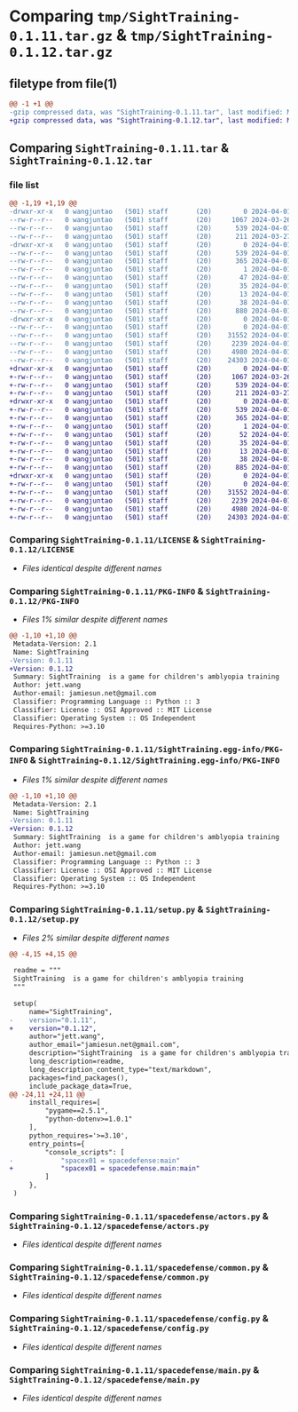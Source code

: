 # Comparing `tmp/SightTraining-0.1.11.tar.gz` & `tmp/SightTraining-0.1.12.tar.gz`

## filetype from file(1)

```diff
@@ -1 +1 @@
-gzip compressed data, was "SightTraining-0.1.11.tar", last modified: Mon Apr  1 09:21:41 2024, max compression
+gzip compressed data, was "SightTraining-0.1.12.tar", last modified: Mon Apr  1 09:29:37 2024, max compression
```

## Comparing `SightTraining-0.1.11.tar` & `SightTraining-0.1.12.tar`

### file list

```diff
@@ -1,19 +1,19 @@
-drwxr-xr-x   0 wangjuntao   (501) staff       (20)        0 2024-04-01 09:21:41.123429 SightTraining-0.1.11/
--rw-r--r--   0 wangjuntao   (501) staff       (20)     1067 2024-03-26 11:06:37.000000 SightTraining-0.1.11/LICENSE
--rw-r--r--   0 wangjuntao   (501) staff       (20)      539 2024-04-01 09:21:41.123057 SightTraining-0.1.11/PKG-INFO
--rw-r--r--   0 wangjuntao   (501) staff       (20)      211 2024-03-27 13:26:23.000000 SightTraining-0.1.11/README.md
-drwxr-xr-x   0 wangjuntao   (501) staff       (20)        0 2024-04-01 09:21:41.122536 SightTraining-0.1.11/SightTraining.egg-info/
--rw-r--r--   0 wangjuntao   (501) staff       (20)      539 2024-04-01 09:21:41.000000 SightTraining-0.1.11/SightTraining.egg-info/PKG-INFO
--rw-r--r--   0 wangjuntao   (501) staff       (20)      365 2024-04-01 09:21:41.000000 SightTraining-0.1.11/SightTraining.egg-info/SOURCES.txt
--rw-r--r--   0 wangjuntao   (501) staff       (20)        1 2024-04-01 09:21:41.000000 SightTraining-0.1.11/SightTraining.egg-info/dependency_links.txt
--rw-r--r--   0 wangjuntao   (501) staff       (20)       47 2024-04-01 09:21:41.000000 SightTraining-0.1.11/SightTraining.egg-info/entry_points.txt
--rw-r--r--   0 wangjuntao   (501) staff       (20)       35 2024-04-01 09:21:41.000000 SightTraining-0.1.11/SightTraining.egg-info/requires.txt
--rw-r--r--   0 wangjuntao   (501) staff       (20)       13 2024-04-01 09:21:41.000000 SightTraining-0.1.11/SightTraining.egg-info/top_level.txt
--rw-r--r--   0 wangjuntao   (501) staff       (20)       38 2024-04-01 09:21:41.123484 SightTraining-0.1.11/setup.cfg
--rw-r--r--   0 wangjuntao   (501) staff       (20)      880 2024-04-01 09:21:35.000000 SightTraining-0.1.11/setup.py
-drwxr-xr-x   0 wangjuntao   (501) staff       (20)        0 2024-04-01 09:21:41.121917 SightTraining-0.1.11/spacedefense/
--rw-r--r--   0 wangjuntao   (501) staff       (20)        0 2024-04-01 09:01:33.000000 SightTraining-0.1.11/spacedefense/__init__.py
--rw-r--r--   0 wangjuntao   (501) staff       (20)    31552 2024-04-01 09:20:04.000000 SightTraining-0.1.11/spacedefense/actors.py
--rw-r--r--   0 wangjuntao   (501) staff       (20)     2239 2024-04-01 09:01:37.000000 SightTraining-0.1.11/spacedefense/common.py
--rw-r--r--   0 wangjuntao   (501) staff       (20)     4980 2024-04-01 08:48:15.000000 SightTraining-0.1.11/spacedefense/config.py
--rw-r--r--   0 wangjuntao   (501) staff       (20)    24303 2024-04-01 09:19:50.000000 SightTraining-0.1.11/spacedefense/main.py
+drwxr-xr-x   0 wangjuntao   (501) staff       (20)        0 2024-04-01 09:29:37.490905 SightTraining-0.1.12/
+-rw-r--r--   0 wangjuntao   (501) staff       (20)     1067 2024-03-26 11:06:37.000000 SightTraining-0.1.12/LICENSE
+-rw-r--r--   0 wangjuntao   (501) staff       (20)      539 2024-04-01 09:29:37.490652 SightTraining-0.1.12/PKG-INFO
+-rw-r--r--   0 wangjuntao   (501) staff       (20)      211 2024-03-27 13:26:23.000000 SightTraining-0.1.12/README.md
+drwxr-xr-x   0 wangjuntao   (501) staff       (20)        0 2024-04-01 09:29:37.490402 SightTraining-0.1.12/SightTraining.egg-info/
+-rw-r--r--   0 wangjuntao   (501) staff       (20)      539 2024-04-01 09:29:37.000000 SightTraining-0.1.12/SightTraining.egg-info/PKG-INFO
+-rw-r--r--   0 wangjuntao   (501) staff       (20)      365 2024-04-01 09:29:37.000000 SightTraining-0.1.12/SightTraining.egg-info/SOURCES.txt
+-rw-r--r--   0 wangjuntao   (501) staff       (20)        1 2024-04-01 09:29:37.000000 SightTraining-0.1.12/SightTraining.egg-info/dependency_links.txt
+-rw-r--r--   0 wangjuntao   (501) staff       (20)       52 2024-04-01 09:29:37.000000 SightTraining-0.1.12/SightTraining.egg-info/entry_points.txt
+-rw-r--r--   0 wangjuntao   (501) staff       (20)       35 2024-04-01 09:29:37.000000 SightTraining-0.1.12/SightTraining.egg-info/requires.txt
+-rw-r--r--   0 wangjuntao   (501) staff       (20)       13 2024-04-01 09:29:37.000000 SightTraining-0.1.12/SightTraining.egg-info/top_level.txt
+-rw-r--r--   0 wangjuntao   (501) staff       (20)       38 2024-04-01 09:29:37.490957 SightTraining-0.1.12/setup.cfg
+-rw-r--r--   0 wangjuntao   (501) staff       (20)      885 2024-04-01 09:29:30.000000 SightTraining-0.1.12/setup.py
+drwxr-xr-x   0 wangjuntao   (501) staff       (20)        0 2024-04-01 09:29:37.490152 SightTraining-0.1.12/spacedefense/
+-rw-r--r--   0 wangjuntao   (501) staff       (20)        0 2024-04-01 09:29:33.000000 SightTraining-0.1.12/spacedefense/__init__.py
+-rw-r--r--   0 wangjuntao   (501) staff       (20)    31552 2024-04-01 09:20:04.000000 SightTraining-0.1.12/spacedefense/actors.py
+-rw-r--r--   0 wangjuntao   (501) staff       (20)     2239 2024-04-01 09:01:37.000000 SightTraining-0.1.12/spacedefense/common.py
+-rw-r--r--   0 wangjuntao   (501) staff       (20)     4980 2024-04-01 08:48:15.000000 SightTraining-0.1.12/spacedefense/config.py
+-rw-r--r--   0 wangjuntao   (501) staff       (20)    24303 2024-04-01 09:19:50.000000 SightTraining-0.1.12/spacedefense/main.py
```

### Comparing `SightTraining-0.1.11/LICENSE` & `SightTraining-0.1.12/LICENSE`

 * *Files identical despite different names*

### Comparing `SightTraining-0.1.11/PKG-INFO` & `SightTraining-0.1.12/PKG-INFO`

 * *Files 1% similar despite different names*

```diff
@@ -1,10 +1,10 @@
 Metadata-Version: 2.1
 Name: SightTraining
-Version: 0.1.11
+Version: 0.1.12
 Summary: SightTraining  is a game for children's amblyopia training
 Author: jett.wang
 Author-email: jamiesun.net@gmail.com
 Classifier: Programming Language :: Python :: 3
 Classifier: License :: OSI Approved :: MIT License
 Classifier: Operating System :: OS Independent
 Requires-Python: >=3.10
```

### Comparing `SightTraining-0.1.11/SightTraining.egg-info/PKG-INFO` & `SightTraining-0.1.12/SightTraining.egg-info/PKG-INFO`

 * *Files 1% similar despite different names*

```diff
@@ -1,10 +1,10 @@
 Metadata-Version: 2.1
 Name: SightTraining
-Version: 0.1.11
+Version: 0.1.12
 Summary: SightTraining  is a game for children's amblyopia training
 Author: jett.wang
 Author-email: jamiesun.net@gmail.com
 Classifier: Programming Language :: Python :: 3
 Classifier: License :: OSI Approved :: MIT License
 Classifier: Operating System :: OS Independent
 Requires-Python: >=3.10
```

### Comparing `SightTraining-0.1.11/setup.py` & `SightTraining-0.1.12/setup.py`

 * *Files 2% similar despite different names*

```diff
@@ -4,15 +4,15 @@
 
 readme = """
 SightTraining  is a game for children's amblyopia training
 """
 
 setup(
     name="SightTraining",
-    version="0.1.11",
+    version="0.1.12",
     author="jett.wang",
     author_email="jamiesun.net@gmail.com",
     description="SightTraining  is a game for children's amblyopia training",
     long_description=readme,
     long_description_content_type="text/markdown",
     packages=find_packages(),
     include_package_data=True,
@@ -24,11 +24,11 @@
     install_requires=[
         "pygame==2.5.1",
         "python-dotenv>=1.0.1"
     ],
     python_requires='>=3.10',
     entry_points={
         "console_scripts": [
-            "spacex01 = spacedefense:main"
+            "spacex01 = spacedefense.main:main"
         ]
     },
 )
```

### Comparing `SightTraining-0.1.11/spacedefense/actors.py` & `SightTraining-0.1.12/spacedefense/actors.py`

 * *Files identical despite different names*

### Comparing `SightTraining-0.1.11/spacedefense/common.py` & `SightTraining-0.1.12/spacedefense/common.py`

 * *Files identical despite different names*

### Comparing `SightTraining-0.1.11/spacedefense/config.py` & `SightTraining-0.1.12/spacedefense/config.py`

 * *Files identical despite different names*

### Comparing `SightTraining-0.1.11/spacedefense/main.py` & `SightTraining-0.1.12/spacedefense/main.py`

 * *Files identical despite different names*

